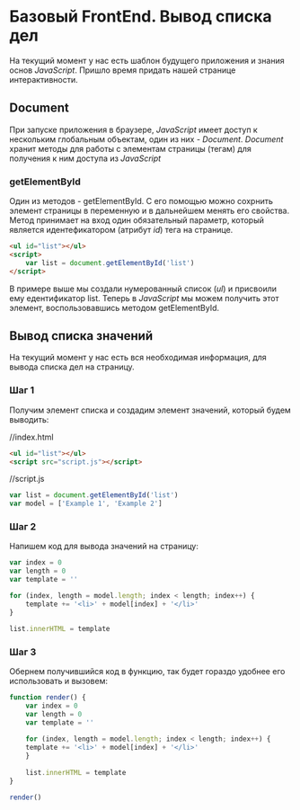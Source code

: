 # Базовый FrontEnd. Вывод списка дел

На текущий момент у нас есть шаблон будущего приложения и знания основ _JavaScript_.
Пришло время придать нашей странице интерактивности.

## Document

При запуске приложения в браузере, _JavaScript_ имеет доступ к нескольким глобальным объектам,
один из них - _Document_. _Document_ хранит методы для работы с элементам страницы (тегам)
для получения к ним доступа из _JavaScript_

### getElementById

Один из методов - getElementById. С его помощью можно сохрнить элемент страницы в переменную
и в дальнейшем менять его свойства. Метод принимает на вход один обязательный параметр,
который является идентефикатором (атрибут _id_) тега на странице.

```html
<ul id="list"></ul>
<script>
    var list = document.getElementById('list')
</script>
```

В примере выше мы создали нумерованный список (_ul_) и присвоили ему едентификатор list.
Теперь в _JavaScript_ мы можем получить этот элемент, воспользовавшись методом getElementById.

## Вывод списка значений

На текущий момент у нас есть вся необходимая информация, для вывода списка дел
 на страницу.
 
### Шаг 1

Получим элемент списка и создадим элемент значений, который будем выводить:

//index.html
```html
<ul id="list"></ul>
<script src="script.js"></script> 
```

//script.js
```javascript
var list = document.getElementById('list')
var model = ['Example 1', 'Example 2']
```

### Шаг 2

Напишем код для вывода значений на страницу:

```javascript
var index = 0
var length = 0
var template = ''

for (index, length = model.length; index < length; index++) {
	template += '<li>' + model[index] + '</li>'
}

list.innerHTML = template
```

### Шаг 3

Обернем получившийся код в функцию, так будет гораздо удобнее его использовать и вызовем:

```javascript
function render() {
    var index = 0
    var length = 0
    var template = ''
    
    for (index, length = model.length; index < length; index++) {
    template += '<li>' + model[index] + '</li>'
    }
    
    list.innerHTML = template
}

render()
```